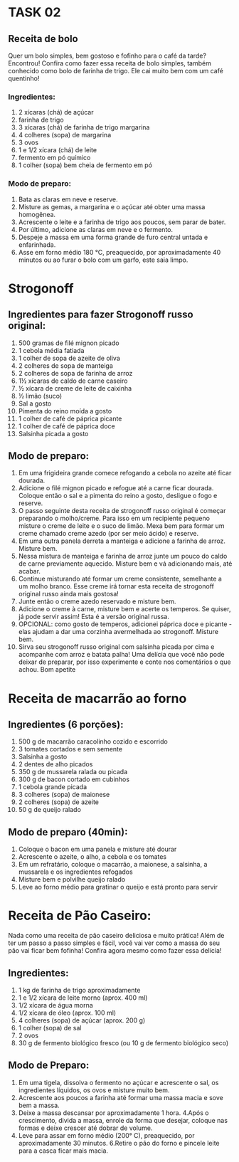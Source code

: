 # TASK 02

## Receita de bolo
Quer um bolo simples, bem gostoso e fofinho para o café da tarde? Encontrou! Confira como fazer essa receita de bolo simples, também conhecido como bolo de farinha de trigo. Ele cai muito bem com um café quentinho!

### Ingredientes:
1. 2 xícaras (chá) de açúcar
2. farinha de trigo
3. 3 xícaras (chá) de farinha de trigo
margarina
4. 4 colheres (sopa) de margarina
5. 3 ovos
7. 1 e 1/2 xícara (chá) de leite
8. fermento em pó químico
9. 1 colher (sopa) bem cheia de fermento em pó

### Modo de preparo:
1. Bata as claras em neve e reserve.
2. Misture as gemas, a margarina e o açúcar até obter uma massa homogênea.
3. Acrescente o leite e a farinha de trigo aos poucos, sem parar de bater.
4. Por último, adicione as claras em neve e o fermento.
5. Despeje a massa em uma forma grande de furo central untada e enfarinhada.
6. Asse em forno médio 180 °C, preaquecido, por aproximadamente 40 minutos ou ao furar o bolo com um garfo, este saia limpo.

# Strogonoff

## Ingredientes para fazer Strogonoff russo original:

1. 500 gramas de filé mignon picado
2. 1 cebola média fatiada
3. 1 colher de sopa de azeite de oliva
4. 2 colheres de sopa de manteiga
5. 2 colheres de sopa de farinha de arroz
6. 1½ xícaras de caldo de carne caseiro
7. ½ xícara de creme de leite de caixinha
8. ½ limão (suco)
9. Sal a gosto
10. Pimenta do reino moída a gosto
11. 1 colher de café de páprica picante
12. 1 colher de café de páprica doce
13. Salsinha picada a gosto

## Modo de preparo:

1. Em uma frigideira grande comece refogando a cebola no azeite até ficar dourada.
2. Adicione o filé mignon picado e refogue até a carne ficar dourada. Coloque então o sal e a pimenta do reino a gosto, desligue o fogo e reserve.
3. O passo seguinte desta receita de strogonoff russo original é começar preparando o molho/creme. Para isso em um recipiente pequeno misture o creme de leite e o suco de limão. Mexa bem para formar um creme chamado creme azedo (por ser meio ácido) e reserve.
4. Em uma outra panela derreta a manteiga e adicione a farinha de arroz. Misture bem.
5. Nessa mistura de manteiga e farinha de arroz junte um pouco do caldo de carne previamente aquecido. Misture bem e vá adicionando mais, até acabar.
6. Continue misturando até formar um creme consistente, semelhante a um molho branco. Esse creme irá tornar esta receita de strogonoff original russo ainda mais gostosa!
7. Junte então o creme azedo reservado e misture bem.
8. Adicione o creme à carne, misture bem e acerte os temperos. Se quiser, já pode servir assim! Esta é a versão original russa.
9. OPCIONAL: como gosto de temperos, adicionei páprica doce e picante - elas ajudam a dar uma corzinha avermelhada ao strogonoff. Misture bem.
10. Sirva seu strogonoff russo original com salsinha picada por cima e acompanhe com arroz e batata palha! Uma delícia que você não pode deixar de preparar, por isso experimente e conte nos comentários o que achou. Bom apetite

# Receita de macarrão ao forno

## Ingredientes (6 porções):
1. 500 g de macarrão caracolinho cozido e escorrido
2. 3 tomates cortados e sem semente
3. Salsinha a gosto
4. 2 dentes de alho picados
5. 350 g de mussarela ralada ou picada
6. 300 g de bacon cortado em cubinhos
7. 1 cebola grande picada
8. 3 colheres (sopa) de maionese
9. 2 colheres (sopa) de azeite
10. 50 g de queijo ralado

## Modo de preparo (40min):
1. Coloque o bacon em uma panela e misture até dourar
2. Acrescente o azeite, o alho, a cebola e os tomates
3. Em um refratário, coloque o macarrão, a maionese, a salsinha, a mussarela e os ingredientes refogados
4. Misture bem e polvilhe queijo ralado
5. Leve ao forno médio para gratinar o queijo e está pronto para servir

# Receita de Pão Caseiro:
Nada como uma receita de pão caseiro deliciosa e muito prática! Além de ter um passo a passo simples e fácil, você vai ver como a massa do seu pão vai ficar bem fofinha! Confira agora mesmo como fazer essa delícia!

## Ingredientes:
1. 1 kg de farinha de trigo aproximadamente 
2. 1 e 1/2 xícara de leite morno (aprox. 400 ml)
3. 1/2 xícara de água morna
4. 1/2 xícara de óleo (aprox. 100 ml)
5. 4 colheres (sopa) de açúcar (aprox. 200 g)
6. 1 colher (sopa) de sal
7. 2 ovos
8. 30 g de fermento biológico fresco (ou 10 g de fermento biológico seco)

## Modo de Preparo:
1. Em uma tigela, dissolva o fermento no açúcar e acrescente o sal, os ingredientes líquidos, os ovos e misture muito bem.
2. Acrescente aos poucos a farinha até formar uma massa macia e sove bem a massa.
3. Deixe a massa descansar por aproximadamente 1 hora.
4.Após o crescimento, divida a massa, enrole da forma que desejar, coloque nas formas e deixe crescer até dobrar de volume.
5. Leve para assar em forno médio (200° C), preaquecido, por aproximadamente 30 minutos.
6.Retire o pão do forno e pincele leite para a casca ficar mais macia.
